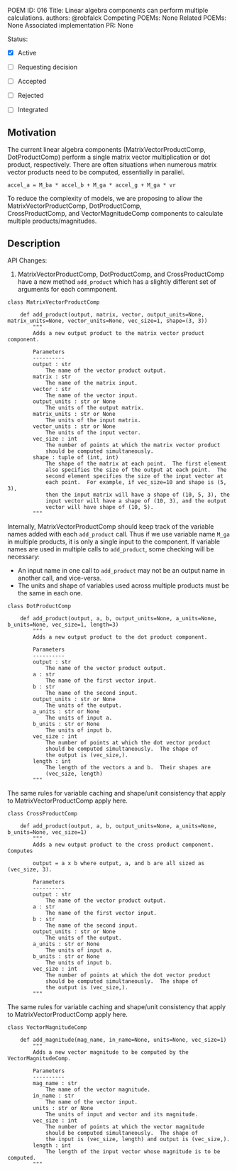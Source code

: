 POEM ID: 016
Title: Linear algebra components can perform multiple calculations.
authors: @robfalck
Competing POEMs: None
Related POEMs: None
Associated implementation PR: None

Status:

- [x] Active
- [ ] Requesting decision
- [ ] Accepted
- [ ] Rejected
- [ ] Integrated


Motivation
----------
The current linear algebra components (MatrixVectorProductComp, DotProductComp) perform a single
matrix vector multiplication or dot product, respectively.  There are often situations when numerous
matrix vector products need to be computed, essentially in parallel.

```
accel_a = M_ba * accel_b + M_ga * accel_g + M_ga * vr
```

To reduce the complexity of models, we are proposing to allow the MatrixVectorProductComp, DotProductComp,  
CrossProductComp, and VectorMagnitudeComp components to calculate multiple products/magnitudes.

Description
-----------

API Changes:

1. MatrixVectorProductComp, DotProductComp, and CrossProductComp have a new method `add_product` which has a slightly different set of arguments for each commponent.

```
class MatrixVectorProductComp

    def add_product(output, matrix, vector, output_units=None, matrix_units=None, vector_units=None, vec_size=1, shape=(3, 3))
        """
        Adds a new output product to the matrix vector product component.
        
        Parameters
        ----------
        output : str
            The name of the vector product output.
        matrix : str
            The name of the matrix input.
        vector : str
            The name of the vector input.
        output_units : str or None
            The units of the output matrix.
        matrix_units : str or None
            The units of the input matrix.
        vector_units : str or None
            The units of the input vector.
        vec_size : int
            The number of points at which the matrix vector product
            should be computed simultaneously.
        shape : tuple of (int, int)
            The shape of the matrix at each point.  The first element
            also specifies the size of the output at each point.  The
            second element specifies the size of the input vector at
            each point.  For example, if vec_size=10 and shape is (5, 3),
            then the input matrix will have a shape of (10, 5, 3), the
            input vector will have a shape of (10, 3), and the output
            vector will have shape of (10, 5).
        """
```

Internally, MatrixVectorProductComp should keep track of the variable names
added with each `add_product` call.  Thus if we use variable name `M_ga` in
multiple products, it is only a single input to the component. If variable
names are used in multiple calls to `add_product`, some checking will be necessary:
- An input name in one call to `add_product` may not be an output name in another call, and vice-versa.
- The units and shape of variables used across multiple products must be the same in each one.

```
class DotProductComp

    def add_product(output, a, b, output_units=None, a_units=None, b_units=None, vec_size=1, length=3)
        """
        Adds a new output product to the dot product component.
        
        Parameters
        ----------
        output : str
            The name of the vector product output.
        a : str
            The name of the first vector input.
        b : str
            The name of the second input.
        output_units : str or None
            The units of the output.
        a_units : str or None
            The units of input a.
        b_units : str or None
            The units of input b.
        vec_size : int
            The number of points at which the dot vector product
            should be computed simultaneously.  The shape of
            the output is (vec_size,).
        length : int
            The length of the vectors a and b.  Their shapes are
            (vec_size, length)
        """
```

The same rules for variable caching and shape/unit consistency that
apply to MatrixVectorProductComp apply here.

```
class CrossProductComp

    def add_product(output, a, b, output_units=None, a_units=None, b_units=None, vec_size=1)
        """
        Adds a new output product to the cross product component.  Computes
        
        output = a x b where output, a, and b are all sized as (vec_size, 3).
        
        Parameters
        ----------
        output : str
            The name of the vector product output.
        a : str
            The name of the first vector input.
        b : str
            The name of the second input.
        output_units : str or None
            The units of the output.
        a_units : str or None
            The units of input a.
        b_units : str or None
            The units of input b.
        vec_size : int
            The number of points at which the dot vector product
            should be computed simultaneously.  The shape of
            the output is (vec_size,).
        """
```

The same rules for variable caching and shape/unit consistency that
apply to MatrixVectorProductComp apply here.

```
class VectorMagnitudeComp

    def add_magnitude(mag_name, in_name=None, units=None, vec_size=1)
        """
        Adds a new vector magnitude to be computed by the VectorMagnitudeComp.
        
        Parameters
        ----------
        mag_name : str
            The name of the vector magnitude.
        in_name : str
            The name of the vector input.
        units : str or None
            The units of input and vector and its magnitude.
        vec_size : int
            The number of points at which the vector magnitude
            should be computed simultaneously.  The shape of
            the input is (vec_size, length) and output is (vec_size,).
        length : int
            The length of the input vector whose magnitude is to be computed.
        """
```
